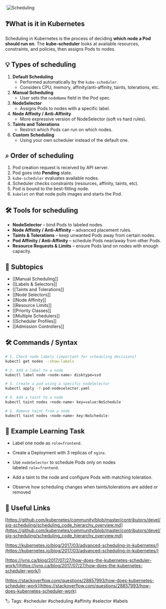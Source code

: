 `![Scheduling](scheduler.png)
## ❓What is it in Kubernetes

Scheduling in Kubernetes is the process of deciding **which node a Pod should run on**. The **kube-scheduler** looks at available resources, constraints, and policies, then assigns Pods to nodes.

## 💡 Types of scheduling

1. **Default Scheduling**
    - Performed automatically by the `kube-scheduler`.
    - Considers CPU, memory, affinity/anti-affinity, taints, tolerations, etc.
2. **Manual Scheduling**
    - User sets the `nodeName` field in the Pod spec.
3. **NodeSelector**
    - Assigns Pods to nodes with a specific label.
4. **Node Affinity / Anti-Affinity**
    - More expressive version of NodeSelector (soft vs hard rules).
5. **Taints and Tolerations**
    - Restrict which Pods can run on which nodes.
6. **Custom Scheduling**
    - Using your own scheduler instead of the default one.

## ⌕ Order of scheduling

1. Pod creation request is received by API server.
2. Pod goes into **Pending** state.
3. `kube-scheduler` evaluates available nodes.
4. Scheduler checks constraints (resources, affinity, taints, etc).
5. Pod is bound to the best-fitting node.
6. `kubelet` on that node pulls images and starts the Pod.

## 🛠️ Tools for scheduling

- **NodeSelector** – bind Pods to labeled nodes.
- **Node Affinity / Anti-Affinity** – advanced placement rules.
- **Taints & Tolerations** – keep unwanted Pods away from certain nodes.
- **Pod Affinity / Anti-Affinity** – schedule Pods near/away from other Pods.
- **Resource Requests & Limits** – ensure Pods land on nodes with enough capacity.

## 📂 Subtopics

- [[Manual Scheduling]]
- [[Labels & Selectors]]
- [[Taints and Tolerations]]
- [[Node Selectors]]
- [[Node Affinity]]
- [[Resource Limits]]
- [[Priority Classes]]
- [[Multiple Schedulers]]
- [[Scheduler Profiles]]
- [[Admission Controllers]]

  

## 🛠 Commands / Syntax

```bash
# 1. Check node labels (important for scheduling decisions)
kubectl get nodes --show-labels

# 2. Add a label to a node
kubectl label node <node-name> disktype=ssd

# 3. Create a pod using a specific nodeSelector
kubectl apply -f pod-nodeselector.yaml

# 4. Add a taint to a node
kubectl taint nodes <node-name> key=value:NoSchedule

# 5. Remove taint from a node
kubectl taint nodes <node-name> key:NoSchedule-


```

## 📝 Example Learning Task

- Label one node as `role=frontend`.
    
- Create a Deployment with 3 replicas of `nginx`.
    
- Use `nodeSelector` to schedule Pods only on nodes labeled `role=frontend`.
    
- Add a taint to the node and configure Pods with matching toleration.
    
- Observe how scheduling changes when taints/tolerations are added or removed

## 🔗 Useful Links
[https://github.com/kubernetes/community/blob/master/contributors/devel/sig-scheduling/scheduling_code_hierarchy_overview.md](https://github.com/kubernetes/community/blob/master/contributors/devel/sig-scheduling/scheduling_code_hierarchy_overview.md)

[https://kubernetes.io/blog/2017/03/advanced-scheduling-in-kubernetes/](https://kubernetes.io/blog/2017/03/advanced-scheduling-in-kubernetes/)

[https://jvns.ca/blog/2017/07/27/how-does-the-kubernetes-scheduler-work/](https://jvns.ca/blog/2017/07/27/how-does-the-kubernetes-scheduler-work/)

[https://stackoverflow.com/questions/28857993/how-does-kubernetes-scheduler-work](https://stackoverflow.com/questions/28857993/how-does-kubernetes-scheduler-work)


🏷️ Tags: #scheduler #scheduling #affinity #selector #labels


